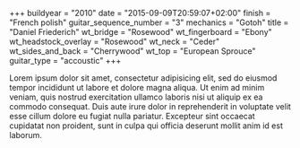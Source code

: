 +++
buildyear = "2010"
date = "2015-09-09T20:59:07+02:00"
finish = "French polish"
guitar_sequence_number = "3"
mechanics = "Gotoh"
title = "Daniel Friederich"
wt_bridge = "Rosewood"
wt_fingerboard = "Ebony"
wt_headstock_overlay = "Rosewood"
wt_neck = "Ceder"
wt_sides_and_back = "Cherrywood"
wt_top = "European Sprouce"
guitar_type = "accoustic"
+++

Lorem ipsum dolor sit amet, consectetur adipisicing elit, sed do eiusmod
tempor incididunt ut labore et dolore magna aliqua. Ut enim ad minim veniam,
quis nostrud exercitation ullamco laboris nisi ut aliquip ex ea commodo
consequat. Duis aute irure dolor in reprehenderit in voluptate velit esse
cillum dolore eu fugiat nulla pariatur. Excepteur sint occaecat cupidatat non
proident, sunt in culpa qui officia deserunt mollit anim id est laborum.